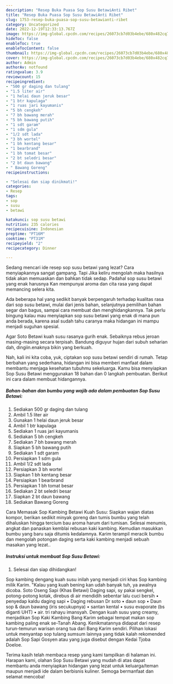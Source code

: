 ```yaml
---
description: "Resep Buka Puasa Sop Susu BetawiAnti Ribet"
title: "Resep Buka Puasa Sop Susu BetawiAnti Ribet"
slug: 1753-resep-buka-puasa-sop-susu-betawianti-ribet
category: Uncategorized
date: 2022-12-19T12:33:13.767Z
image: https://img-global.cpcdn.com/recipes/26073cb7d03b4ebe/680x482cq70/sop-susu-betawi-foto-resep-utama.jpg
hideToc: false
enableToc: true
enableTocContent: false
thumbnail: https://img-global.cpcdn.com/recipes/26073cb7d03b4ebe/680x482cq70/sop-susu-betawi-foto-resep-utama.jpg
cover: https://img-global.cpcdn.com/recipes/26073cb7d03b4ebe/680x482cq70/sop-susu-betawi-foto-resep-utama.jpg
author: Admin
authorAv: notfound
ratingvalue: 3.9
reviewcount: 15
recipeingredient:
- "500 gr daging dan tulang"
- "1.5 liter air"
- "1 helai daun jeruk besar"
- "1 btr kapulaga"
- "1 ruas jari kayumanis"
- "5 bh cengkeh"
- "7 bh bawang merah"
- "5 bh bawang putih"
- "1 sdt garam"
- "1 sdm gula"
- "1/2 sdt lada"
- "3 bh wortel"
- "1 bh kentang besar"
- "1 bearbrand"
- "1 bh tomat besar"
- "2 bt seledri besar"
- "2 bt daun bawang"
- " Bawang Goreng"
recipeinstructions:

- "Selesai dan siap dinikmati!"
categories:
- Resep
tags:
- sop
- susu
- betawi

katakunci: sop susu betawi 
nutrition: 235 calories
recipecuisine: Indonesian
preptime: "PT16M"
cooktime: "PT31M"
recipeyield: "2"
recipecategory: Dinner

---
```



Sedang mencari ide resep sop susu betawi yang lezat? Cara menyiapkannya sangat gampang. Tapi Jika keliru mengolah maka hasilnya tidak akan memuaskan dan bahkan tidak sedap. Padahal sop susu betawi yang enak harusnya Kan mempunyai aroma dan cita rasa yang dapat memancing selera kita.


Ada beberapa hal yang sedikit banyak berpengaruh terhadap kualitas rasa dari sop susu betawi, mulai dari jenis bahan, selanjutnya pemilihan bahan segar dan bagus, sampai cara membuat dan menghidangkannya. Tak perlu bingung kalau mau menyiapkan sop susu betawi yang enak di mana pun anda berada, karena asal sudah tahu caranya maka hidangan ini mampu menjadi suguhan spesial.

Agar Soto Betawi kuah susu rasanya gurih enak. Sebaiknya rebus jeroan masing-masing secara terpisah. Bandung diguyur hujan dari subuh seharian dah, dingiin.enaknya bikin yang berkuah.


Nah, kali ini kita coba, yuk, ciptakan sop susu betawi sendiri di rumah. Tetap berbahan yang sederhana, hidangan ini bisa memberi manfaat dalam membantu menjaga kesehatan tubuhmu sekeluarga. Kamu bisa menyiapkan Sop Susu Betawi menggunakan 18 bahan dan 0 langkah pembuatan. Berikut ini cara dalam membuat hidangannya.

<!--inarticleads1-->

##### Bahan-bahan dan bumbu yang wajib ada dalam pembuatan Sop Susu Betawi:

1. Sediakan 500 gr daging dan tulang
1. Ambil 1.5 liter air
1. Gunakan 1 helai daun jeruk besar
1. Ambil 1 btr kapulaga
1. Sediakan 1 ruas jari kayumanis
1. Sediakan 5 bh cengkeh
1. Sediakan 7 bh bawang merah
1. Siapkan 5 bh bawang putih
1. Sediakan 1 sdt garam
1. Persiapkan 1 sdm gula
1. Ambil 1/2 sdt lada
1. Persiapkan 3 bh wortel
1. Siapkan 1 bh kentang besar
1. Persiapkan 1 bearbrand
1. Persiapkan 1 bh tomat besar
1. Sediakan 2 bt seledri besar
1. Siapkan 2 bt daun bawang
1. Sediakan  Bawang Goreng


Cara Memasak Sop Kambing Betawi Kuah Susu: Siapkan wajan diatas kompor, berikan sedikit minyak goreng dan tumis bumbu yang telah dihaluskan hingga tercium bau aroma harum dari tumisan. Selesai menumis, angkat dan panaskan kemblai rebusan kaki kambing. Kemudian masukkan bumbu yang baru saja ditumis kedalamnya. Karim terampil meracik bumbu dan mengolah potongan daging serta kaki kambing menjadi sebuah masakan yang lezat.. 

<!--inarticleads2-->

##### Instruksi untuk membuat Sop Susu Betawi:


1. Selesai dan siap dihidangkan!

Sop kambing dengang kuah susu inilah yang menjadi ciri khas Sop kambing milik Karim. &#34;Kalau yang kuah bening kan udah banyak tuh, ya awalnya dicoba. Soto Oseng Sapi (Khas Betawi) Daging sapi, sy pakai sengkel, potong-potong kotak, direbus di air mendidih sebentar lalu cuci bersih • penyedap kaldu daging sapi • Daging rebusan Dr soto • daun sop • Daun sop &amp; daun bawang (iris secukupnya) • santan kental • susu evaporate (bs diganti UHT) • air. tri rahayu imansyah. Dengan kuah susu yang creamy, menjadikan Sop Kaki Kambing Bang Karim sebagai tempat makan sop kambing paling enak se-Tanah Abang. Kenikmatannya didapat dari resep turun-temurun warisan orang tua dari Bang Karim sendiri. Pilihan lokasi untuk menyantap sop tulang sumsum lainnya yang tidak kalah rekomended adalah Sop Sapi Gosyen atau yang juga disebut dengan Kedai Tjoba Doeloe. 

Terima kasih telah membaca resep yang kami tampilkan di halaman ini. Harapan kami, olahan Sop Susu Betawi yang mudah di atas dapat membantu anda menyiapkan hidangan yang lezat untuk keluarga/teman maupun menjadi ide dalam berbisnis kuliner. Semoga bermanfaat dan selamat mencoba!
